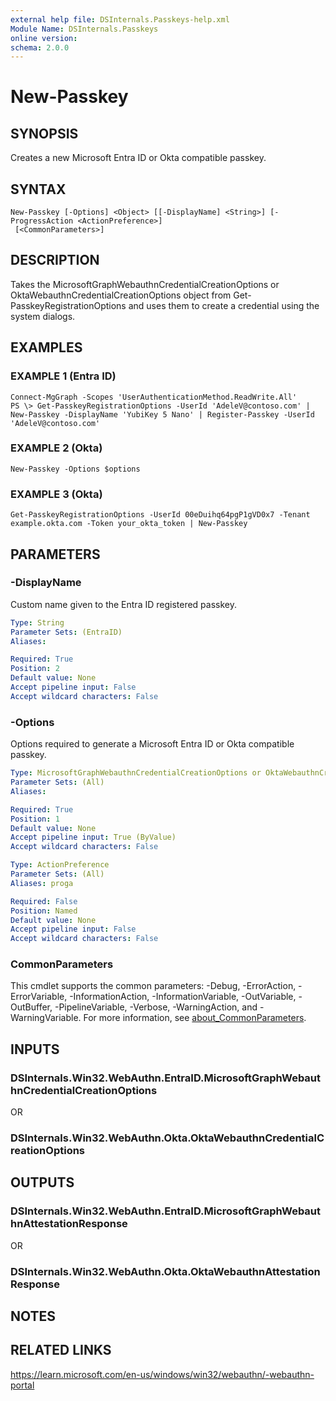 ```yaml
---
external help file: DSInternals.Passkeys-help.xml
Module Name: DSInternals.Passkeys
online version:
schema: 2.0.0
---
```


# New-Passkey

## SYNOPSIS
Creates a new Microsoft Entra ID or Okta compatible passkey.

## SYNTAX

```
New-Passkey [-Options] <Object> [[-DisplayName] <String>] [-ProgressAction <ActionPreference>]
 [<CommonParameters>]
```

## DESCRIPTION
Takes the MicrosoftGraphWebauthnCredentialCreationOptions or OktaWebauthnCredentialCreationOptions object from Get-PasskeyRegistrationOptions and uses them to create a credential using the system dialogs.

## EXAMPLES

### EXAMPLE 1 (Entra ID)
```
Connect-MgGraph -Scopes 'UserAuthenticationMethod.ReadWrite.All'
PS \> Get-PasskeyRegistrationOptions -UserId 'AdeleV@contoso.com' | New-Passkey -DisplayName 'YubiKey 5 Nano' | Register-Passkey -UserId 'AdeleV@contoso.com'
```

### EXAMPLE 2 (Okta)
```
New-Passkey -Options $options
```

### EXAMPLE 3 (Okta)
```
Get-PasskeyRegistrationOptions -UserId 00eDuihq64pgP1gVD0x7 -Tenant example.okta.com -Token your_okta_token | New-Passkey
```

## PARAMETERS

### -DisplayName
Custom name given to the Entra ID registered passkey.

```yaml
Type: String
Parameter Sets: (EntraID)
Aliases:

Required: True
Position: 2
Default value: None
Accept pipeline input: False
Accept wildcard characters: False
```

### -Options
Options required to generate a Microsoft Entra ID or Okta compatible passkey.

```yaml
Type: MicrosoftGraphWebauthnCredentialCreationOptions or OktaWebauthnCredentialCreationOptions
Parameter Sets: (All)
Aliases:

Required: True
Position: 1
Default value: None
Accept pipeline input: True (ByValue)
Accept wildcard characters: False
```

```yaml
Type: ActionPreference
Parameter Sets: (All)
Aliases: proga

Required: False
Position: Named
Default value: None
Accept pipeline input: False
Accept wildcard characters: False
```

### CommonParameters
This cmdlet supports the common parameters: -Debug, -ErrorAction, -ErrorVariable, -InformationAction, -InformationVariable, -OutVariable, -OutBuffer, -PipelineVariable, -Verbose, -WarningAction, and -WarningVariable. For more information, see [about_CommonParameters](http://go.microsoft.com/fwlink/?LinkID=113216).

## INPUTS
### DSInternals.Win32.WebAuthn.EntraID.MicrosoftGraphWebauthnCredentialCreationOptions

OR

### DSInternals.Win32.WebAuthn.Okta.OktaWebauthnCredentialCreationOptions

## OUTPUTS
### DSInternals.Win32.WebAuthn.EntraID.MicrosoftGraphWebauthnAttestationResponse

OR

### DSInternals.Win32.WebAuthn.Okta.OktaWebauthnAttestationResponse
## NOTES

## RELATED LINKS
https://learn.microsoft.com/en-us/windows/win32/webauthn/-webauthn-portal
